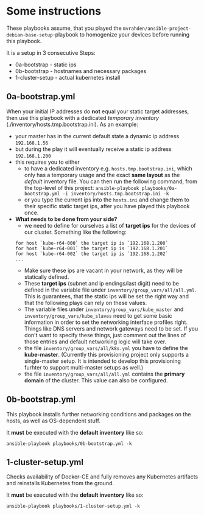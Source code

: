 # Some instructions

These playbooks assume, that you played the `mvrahden/ansible-project-debian-base-setup`-playbook to homogenize your devices before running this playbook.

It is a setup in 3 consecutive Steps:

- 0a-bootstrap - static ips
- 0b-bootstrap - hostnames and necessary packages
- 1-cluster-setup - actual kubernetes install

## 0a-bootstrap.yml

When your initial IP addresses do **not** equal your static target addresses, then use this playbook with a dedicated *temporary inventory* (./inventory/hosts.tmp.bootstrap.ini).
As an example:

- your master has in the current default state a dynamic ip address `192.168.1.56`
- but during the play it will eventually receive a static ip address `192.168.1.200`
- this requires you to either
  - to have a dedicated inventory e.g. `hosts.tmp.bootstrap.ini`, which only has a temporary usage and the exact **same layout** as the *default* inventory file. You can then run the following command, from the top-level of this project: `ansible-playbook playbooks/0a-bootstrap.yml -i inventory/hosts.tmp.bootstrap.ini -k`
  - or you type the current ips into the `hosts.ini` and change them to their specific static target ips, after you have played this playbook once.
- **What needs to be done from your side?**
  - we need to define for ourselves a list of **target ips** for the devices of our cluster. Something like the following:   
  ```[bash]
  for host `kube-r64-000` the target ip is `192.168.1.200`
  for host `kube-r64-001` the target ip is `192.168.1.201`
  for host `kube-r64-002` the target ip is `192.168.1.202`
  ...
  ```
  - Make sure these ips are vacant in your network, as they will be statically defined.
  - These **target ips** (subnet and ip endings/last digit) need to be defined in the variable file under `inventory/group_vars/all/all.yml`. This is guarantees, that the static ips will be set the right way and that the following plays can rely on these values.
  - The variable files under `inventory/group_vars/kube_master` and `inventory/group_vars/kube_slaves` need to get some basic information in order to set the networking interface profiles right. Things like DNS servers and network gateways need to be set. If you don't want to specify these things, just comment out the lines of those entries and default networking logic will take over.
  - the file `inventory/group_vars/all/k8s.yml` you have to define the **kube-master**. (Currently this provisioning project only supports a single-master setup. It is intended to develop this provisioning furhter to support multi-master setups as well.)
  - the file `inventory/group_vars/all/all.yml` contains the **primary domain** of the cluster. This value can also be configured.

## 0b-bootstrap.yml

This playbook installs further networking conditions and packages on the hosts, as well as OS-dependent stuff.

It **must** be executed with the **default inventory** like so:

`ansible-playbook playbooks/0b-bootstrap.yml -k`

## 1-cluster-setup.yml

Checks availability of Docker-CE and fully removes any Kubernetes artifacts and reinstalls Kubernetes from the ground.

It **must** be executed with the **default inventory** like so:

`ansible-playbook playbooks/1-cluster-setup.yml -k`
